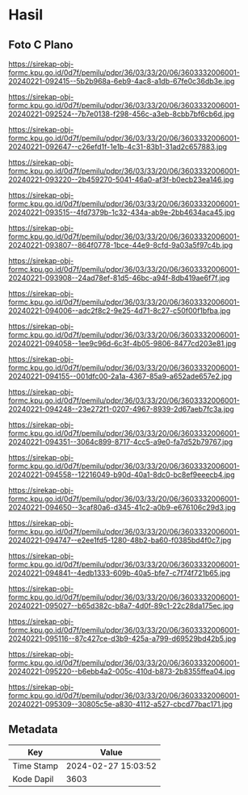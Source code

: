 # Hasil

## Foto C Plano

https://sirekap-obj-formc.kpu.go.id/0d7f/pemilu/pdpr/36/03/33/20/06/3603332006001-20240221-092415--5b2b968a-6eb9-4ac8-a1db-67fe0c36db3e.jpg

https://sirekap-obj-formc.kpu.go.id/0d7f/pemilu/pdpr/36/03/33/20/06/3603332006001-20240221-092524--7b7e0138-f298-456c-a3eb-8cbb7bf6cb6d.jpg

https://sirekap-obj-formc.kpu.go.id/0d7f/pemilu/pdpr/36/03/33/20/06/3603332006001-20240221-092647--c26efd1f-1e1b-4c31-83b1-31ad2c657883.jpg

https://sirekap-obj-formc.kpu.go.id/0d7f/pemilu/pdpr/36/03/33/20/06/3603332006001-20240221-093220--2b459270-5041-46a0-af3f-b0ecb23ea146.jpg

https://sirekap-obj-formc.kpu.go.id/0d7f/pemilu/pdpr/36/03/33/20/06/3603332006001-20240221-093515--4fd7379b-1c32-434a-ab9e-2bb4634aca45.jpg

https://sirekap-obj-formc.kpu.go.id/0d7f/pemilu/pdpr/36/03/33/20/06/3603332006001-20240221-093807--864f0778-1bce-44e9-8cfd-9a03a5f97c4b.jpg

https://sirekap-obj-formc.kpu.go.id/0d7f/pemilu/pdpr/36/03/33/20/06/3603332006001-20240221-093908--24ad78ef-81d5-46bc-a94f-8db419ae6f7f.jpg

https://sirekap-obj-formc.kpu.go.id/0d7f/pemilu/pdpr/36/03/33/20/06/3603332006001-20240221-094006--adc2f8c2-9e25-4d71-8c27-c50f00f1bfba.jpg

https://sirekap-obj-formc.kpu.go.id/0d7f/pemilu/pdpr/36/03/33/20/06/3603332006001-20240221-094058--1ee9c96d-6c3f-4b05-9806-8477cd203e81.jpg

https://sirekap-obj-formc.kpu.go.id/0d7f/pemilu/pdpr/36/03/33/20/06/3603332006001-20240221-094155--001dfc00-2a1a-4367-85a9-a652ade657e2.jpg

https://sirekap-obj-formc.kpu.go.id/0d7f/pemilu/pdpr/36/03/33/20/06/3603332006001-20240221-094248--23e272f1-0207-4967-8939-2d67aeb7fc3a.jpg

https://sirekap-obj-formc.kpu.go.id/0d7f/pemilu/pdpr/36/03/33/20/06/3603332006001-20240221-094351--3064c899-8717-4cc5-a9e0-fa7d52b79767.jpg

https://sirekap-obj-formc.kpu.go.id/0d7f/pemilu/pdpr/36/03/33/20/06/3603332006001-20240221-094558--12216049-b90d-40a1-8dc0-bc8ef9eeecb4.jpg

https://sirekap-obj-formc.kpu.go.id/0d7f/pemilu/pdpr/36/03/33/20/06/3603332006001-20240221-094650--3caf80a6-d345-41c2-a0b9-e676106c29d3.jpg

https://sirekap-obj-formc.kpu.go.id/0d7f/pemilu/pdpr/36/03/33/20/06/3603332006001-20240221-094747--e2ee1fd5-1280-48b2-ba60-f0385bd4f0c7.jpg

https://sirekap-obj-formc.kpu.go.id/0d7f/pemilu/pdpr/36/03/33/20/06/3603332006001-20240221-094841--4edb1333-609b-40a5-bfe7-c7f74f721b65.jpg

https://sirekap-obj-formc.kpu.go.id/0d7f/pemilu/pdpr/36/03/33/20/06/3603332006001-20240221-095027--b65d382c-b8a7-4d0f-89c1-22c28da175ec.jpg

https://sirekap-obj-formc.kpu.go.id/0d7f/pemilu/pdpr/36/03/33/20/06/3603332006001-20240221-095116--87c427ce-d3b9-425a-a799-d69529bd42b5.jpg

https://sirekap-obj-formc.kpu.go.id/0d7f/pemilu/pdpr/36/03/33/20/06/3603332006001-20240221-095220--b6ebb4a2-005c-410d-b873-2b8355ffea04.jpg

https://sirekap-obj-formc.kpu.go.id/0d7f/pemilu/pdpr/36/03/33/20/06/3603332006001-20240221-095309--30805c5e-a830-4112-a527-cbcd77bac171.jpg


## Metadata

| Key        | Value               |
| ---------- | ------------------- |
| Time Stamp | 2024-02-27 15:03:52 |
| Kode Dapil | 3603                |



